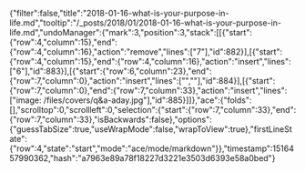 {"filter":false,"title":"2018-01-16-what-is-your-purpose-in-life.md","tooltip":"/_posts/2018/01/2018-01-16-what-is-your-purpose-in-life.md","undoManager":{"mark":3,"position":3,"stack":[[{"start":{"row":4,"column":15},"end":{"row":4,"column":16},"action":"remove","lines":["7"],"id":882}],[{"start":{"row":4,"column":15},"end":{"row":4,"column":16},"action":"insert","lines":["6"],"id":883}],[{"start":{"row":6,"column":23},"end":{"row":7,"column":0},"action":"insert","lines":["",""],"id":884}],[{"start":{"row":7,"column":0},"end":{"row":7,"column":33},"action":"insert","lines":["image: /files/covers/q&a-aday.jpg"],"id":885}]]},"ace":{"folds":[],"scrolltop":0,"scrollleft":0,"selection":{"start":{"row":7,"column":33},"end":{"row":7,"column":33},"isBackwards":false},"options":{"guessTabSize":true,"useWrapMode":false,"wrapToView":true},"firstLineState":{"row":4,"state":"start","mode":"ace/mode/markdown"}},"timestamp":1516457990362,"hash":"a7963e89a78f18227d3221e3503d6393e58a0bed"}
